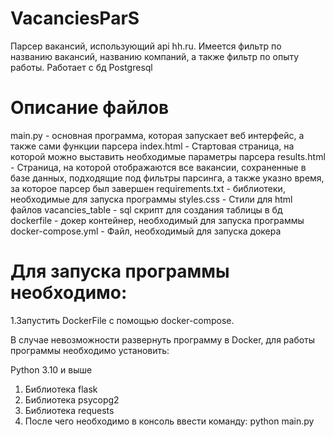# VacanciesParS
Парсер вакансий, использующий api hh.ru. Имеется фильтр по названию вакансий, названию компаний, а также фильтр по опыту работы. Работает с бд Postgresql
# Описание файлов
main.py - основная программа, которая запускает веб интерфейс, а также сами функции парсера
index.html - Стартовая страница, на которой можно выставить необходимые параметры парсера
results.html - Страница, на которой отображаются все вакансии, сохраненные в базе данных, подходящие под фильтры парсинга, а также указно время, за которое парсер был завершен
requirements.txt - библиотеки, необходимые для запуска программы
styles.css - Стили для html файлов
vacancies_table - sql скрипт для создания таблицы в бд
dockerfile - докер контейнер, необходимый для запуска программы
docker-compose.yml - Файл, необходимый для запуска докера

# Для запуска программы необходимо:
1.Запустить DockerFile с помощью docker-compose.

В случае невозможности развернуть программу в Docker, для работы программы необходимо установить:

Python 3.10 и выше
1. Библиотека flask
2. Библиотека psycopg2
3. Библиотека requests
4. После чего необходимо в консоль ввести команду: python main.py
